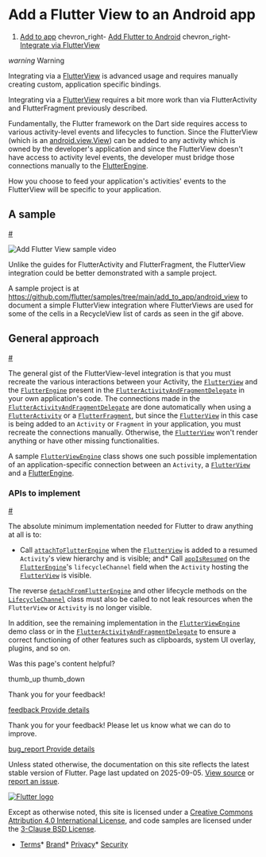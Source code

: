 Add a Flutter View to an Android app
====================================

1. [Add to app](/add-to-app) chevron\_right- [Add Flutter to Android](/add-to-app/android) chevron\_right- [Integrate via FlutterView](/add-to-app/android/add-flutter-view)

*warning* Warning

Integrating via a [FlutterView](https://api.flutter.dev/javadoc/io/flutter/embedding/android/FlutterView.html) is advanced usage and requires manually creating custom, application specific bindings.

Integrating via a [FlutterView](https://api.flutter.dev/javadoc/io/flutter/embedding/android/FlutterView.html) requires a bit more work than via FlutterActivity and FlutterFragment previously described.

Fundamentally, the Flutter framework on the Dart side requires access to various activity-level events and lifecycles to function. Since the FlutterView (which is an [android.view.View](https://developer.android.com/reference/android/view/View.html)) can be added to any activity which is owned by the developer's application and since the FlutterView doesn't have access to activity level events, the developer must bridge those connections manually to the [FlutterEngine](https://api.flutter.dev/javadoc/io/flutter/embedding/engine/FlutterEngine.html).

How you choose to feed your application's activities' events to the FlutterView will be specific to your application.

A sample
--------

[#](#a-sample)

![Add Flutter View sample video](/assets/images/docs/development/add-to-app/android/add-flutter-view/add-view-sample.webp)

Unlike the guides for FlutterActivity and FlutterFragment, the FlutterView integration could be better demonstrated with a sample project.

A sample project is at <https://github.com/flutter/samples/tree/main/add_to_app/android_view> to document a simple FlutterView integration where FlutterViews are used for some of the cells in a RecycleView list of cards as seen in the gif above.

General approach
----------------

[#](#general-approach)

The general gist of the FlutterView-level integration is that you must recreate the various interactions between your Activity, the [`FlutterView`](https://api.flutter.dev/javadoc/io/flutter/embedding/android/FlutterView.html) and the [`FlutterEngine`](https://api.flutter.dev/javadoc/io/flutter/embedding/engine/FlutterEngine.html) present in the [`FlutterActivityAndFragmentDelegate`](https://cs.opensource.google/flutter/engine/+/main:shell/platform/android/io/flutter/embedding/android/FlutterActivityAndFragmentDelegate.java) in your own application's code. The connections made in the [`FlutterActivityAndFragmentDelegate`](https://cs.opensource.google/flutter/engine/+/main:shell/platform/android/io/flutter/embedding/android/FlutterActivityAndFragmentDelegate.java) are done automatically when using a [`FlutterActivity`](https://api.flutter.dev/javadoc/io/flutter/embedding/android/FlutterActivity.html) or a [`FlutterFragment`](https://api.flutter.dev/javadoc/io/flutter/embedding/android/FlutterFragment.html), but since the [`FlutterView`](https://api.flutter.dev/javadoc/io/flutter/embedding/android/FlutterView.html) in this case is being added to an `Activity` or `Fragment` in your application, you must recreate the connections manually. Otherwise, the [`FlutterView`](https://api.flutter.dev/javadoc/io/flutter/embedding/android/FlutterView.html) won't render anything or have other missing functionalities.

A sample [`FlutterViewEngine`](https://github.com/flutter/samples/blob/main/add_to_app/android_view/android_view/app/src/main/java/dev/flutter/example/androidView/FlutterViewEngine.kt) class shows one such possible implementation of an application-specific connection between an `Activity`, a [`FlutterView`](https://api.flutter.dev/javadoc/io/flutter/embedding/android/FlutterView.html) and a [FlutterEngine](https://api.flutter.dev/javadoc/io/flutter/embedding/engine/FlutterEngine.html).

### APIs to implement

[#](#apis-to-implement)

The absolute minimum implementation needed for Flutter to draw anything at all is to:

* Call [`attachToFlutterEngine`](https://api.flutter.dev/javadoc/io/flutter/embedding/android/FlutterView.html#attachToFlutterEngine-io.flutter.embedding.engine.FlutterEngine-) when the [`FlutterView`](https://api.flutter.dev/javadoc/io/flutter/embedding/android/FlutterView.html) is added to a resumed `Activity`'s view hierarchy and is visible; and* Call [`appIsResumed`](https://api.flutter.dev/javadoc/io/flutter/embedding/engine/systemchannels/LifecycleChannel.html#appIsResumed--) on the [`FlutterEngine`](https://api.flutter.dev/javadoc/io/flutter/embedding/engine/FlutterEngine.html)'s `lifecycleChannel` field when the `Activity` hosting the [`FlutterView`](https://api.flutter.dev/javadoc/io/flutter/embedding/android/FlutterView.html) is visible.

The reverse [`detachFromFlutterEngine`](https://api.flutter.dev/javadoc/io/flutter/embedding/android/FlutterView.html#detachFromFlutterEngine--) and other lifecycle methods on the [`LifecycleChannel`](https://api.flutter.dev/javadoc/io/flutter/embedding/engine/systemchannels/LifecycleChannel.html) class must also be called to not leak resources when the `FlutterView` or `Activity` is no longer visible.

In addition, see the remaining implementation in the [`FlutterViewEngine`](https://github.com/flutter/samples/blob/main/add_to_app/android_view/android_view/app/src/main/java/dev/flutter/example/androidView/FlutterViewEngine.kt) demo class or in the [`FlutterActivityAndFragmentDelegate`](https://cs.opensource.google/flutter/engine/+/main:shell/platform/android/io/flutter/embedding/android/FlutterActivityAndFragmentDelegate.java) to ensure a correct functioning of other features such as clipboards, system UI overlay, plugins, and so on.

Was this page's content helpful?

thumb\_up thumb\_down

Thank you for your feedback!

 [feedback Provide details](https://github.com/flutter/website/issues/new?template=1_page_issue.yml&&page-url=https://docs.flutter.dev/add-to-app/android/add-flutter-view/&page-source=https://github.com/flutter/website/tree/main/src/content/add-to-app/android/add-flutter-view.md)

Thank you for your feedback! Please let us know what we can do to improve.

 [bug\_report Provide details](https://github.com/flutter/website/issues/new?template=1_page_issue.yml&&page-url=https://docs.flutter.dev/add-to-app/android/add-flutter-view/&page-source=https://github.com/flutter/website/tree/main/src/content/add-to-app/android/add-flutter-view.md)

Unless stated otherwise, the documentation on this site reflects the latest stable version of Flutter. Page last updated on 2025-09-05. [View source](https://github.com/flutter/website/tree/main/src/content/add-to-app/android/add-flutter-view.md) or [report an issue](https://github.com/flutter/website/issues/new?template=1_page_issue.yml&&page-url=https://docs.flutter.dev/add-to-app/android/add-flutter-view/&page-source=https://github.com/flutter/website/tree/main/src/content/add-to-app/android/add-flutter-view.md "Report an issue with this page").

[![Flutter logo](/assets/images/branding/flutter/logo+text/horizontal/white.svg)](https://flutter.dev)

Except as otherwise noted, this site is licensed under a [Creative Commons Attribution 4.0 International License](https://creativecommons.org/licenses/by/4.0/), and code samples are licensed under the [3-Clause BSD License](https://opensource.org/licenses/BSD-3-Clause).

* [Terms](/tos "Terms of use")* [Brand](/brand "Brand usage guidelines")* [Privacy](https://policies.google.com/privacy "Privacy policy")* [Security](/security "Security philosophy and practices")

   